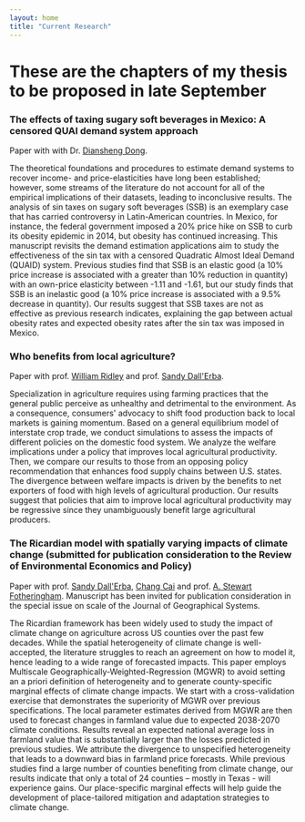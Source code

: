 ```yaml
---
layout: home
title: "Current Research"
---
```


# These are the chapters of my thesis to be proposed in late September

### The effects of taxing sugary soft beverages in Mexico: A censored QUAI demand system  approach

Paper with with Dr. [Diansheng Dong](https://www.ers.usda.gov/authors/ers-staff-directory/diansheng-dong/).

The theoretical foundations and procedures to estimate demand systems to recover income- and price-elasticities have long been established; however, some streams of the literature do not account for all of the empirical implications of their datasets, leading to inconclusive results. The analysis of sin taxes on sugary soft beverages (SSB) is an exemplary case that has carried controversy in Latin-American countries. In Mexico, for instance, the federal government imposed a 20% price hike on SSB to curb its obesity epidemic in 2014, but obesity has continued increasing. This manuscript revisits the demand estimation applications aim to study the effectiveness of the sin tax with a censored Quadratic Almost Ideal Demand (QUAID) system. Previous studies find that SSB is an elastic good (a 10% price increase is associated with a greater than 10% reduction in quantity) with an own-price elasticity between -1.11 and -1.61, but our study finds that SSB is an inelastic good (a 10% price increase is associated with a 9.5% decrease in quantity). Our results suggest that SSB taxes are not as effective as previous research indicates, explaining the gap between actual obesity rates and expected obesity rates after the sin tax was imposed in Mexico.
### Who benefits from local agriculture?

Paper with prof. [William Ridley](https://ace.illinois.edu/directory/wridley) and prof. [Sandy Dall'Erba](https://ace.illinois.edu/directory/dallerba).

Specialization in agriculture requires using farming practices that the general public perceive as unhealthy and detrimental to the environment. As a consequence, consumers' advocacy to shift food production back to local markets is gaining momentum. Based on a general equilibrium model of interstate crop trade, we conduct simulations to assess the impacts of different policies on the domestic food system. We analyze the welfare implications under a policy that improves local agricultural productivity. Then, we compare our results to those from an opposing policy recommendation that enhances food supply chains between U.S. states. The divergence between welfare impacts is driven by the benefits to net exporters of food with high levels of agricultural production. Our results suggest that policies that aim to improve local agricultural productivity may be regressive since they unambiguously benefit large agricultural producers.


### The Ricardian model with spatially varying impacts of climate change (submitted for publication consideration to the Review of Environmental Economics and Policy)

Paper with prof. [Sandy Dall'Erba](https://ace.illinois.edu/directory/dallerba), [Chang Cai](https://ace.illinois.edu/directory/ccai5) and prof. [A. Stewart Fotheringham](https://sgsup.asu.edu/stewart-fotheringham). Manuscript has been invited for publication consideration in the special issue on scale of the Journal of Geographical Systems.

The Ricardian framework has been widely used to study the impact of climate change on agriculture across US counties over the past few decades. While the spatial heterogeneity of climate change is well-accepted, the literature struggles to reach an agreement on how to model it, hence leading to a wide range of forecasted impacts. This paper employs Multiscale Geographically-Weighted-Regression (MGWR) to avoid setting an a priori definition of heterogeneity and to generate county-specific marginal effects of climate change impacts. We start with a cross-validation exercise that demonstrates the superiority of MGWR over previous specifications. The local parameter estimates derived from MGWR are then used to forecast changes in farmland value due to expected 2038-2070 climate conditions. Results reveal an expected national average loss in farmland value that is substantially larger than the losses predicted in previous studies. We attribute the divergence to unspecified heterogeneity that leads to a downward bias in farmland price forecasts. While previous studies find a large number of counties benefiting from climate change, our results indicate that only a total of 24 counties – mostly in Texas - will experience gains. Our place-specific marginal effects will help guide the development of place-tailored mitigation and adaptation strategies to climate change.

